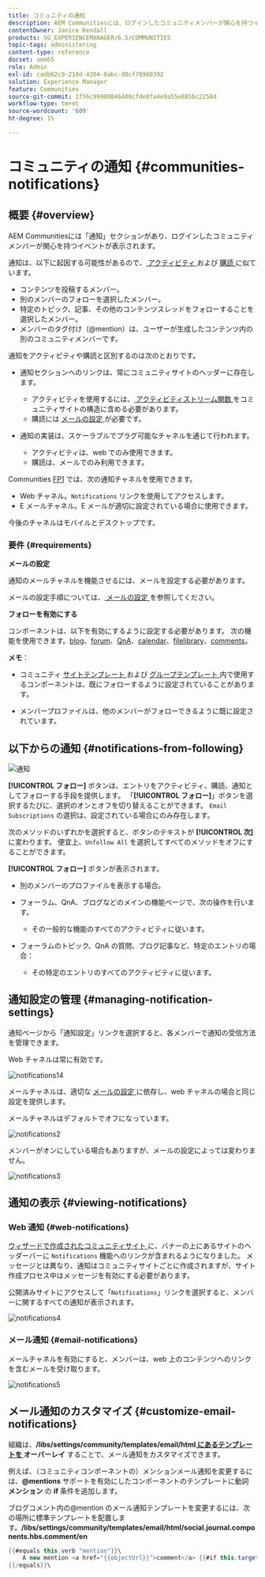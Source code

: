 ```yaml
---
title: コミュニティの通知
description: AEM Communitiesには、ログインしたコミュニティメンバーが関心を持つイベントを表示する通知があります
contentOwner: Janice Kendall
products: SG_EXPERIENCEMANAGER/6.5/COMMUNITIES
topic-tags: administering
content-type: reference
docset: aem65
role: Admin
exl-id: cadb62c9-210d-4204-8abc-d0cf70960392
solution: Experience Manager
feature: Communities
source-git-commit: 1f56c99980846400cfde8fa4e9a55e885bc2258d
workflow-type: tm+mt
source-wordcount: '609'
ht-degree: 1%

---
```


# コミュニティの通知 {#communities-notifications}

## 概要 {#overview}

AEM Communitiesには「通知」セクションがあり、ログインしたコミュニティメンバーが関心を持つイベントが表示されます。

通知は、以下に起因する可能性があるので、[ アクティビティ ](/help/communities/essentials-activities.md) および [ 購読 ](/help/communities/subscriptions.md) に似ています。

* コンテンツを投稿するメンバー。
* 別のメンバーのフォローを選択したメンバー。
* 特定のトピック、記事、その他のコンテンツスレッドをフォローすることを選択したメンバー。
* メンバーのタグ付け（@mention）は、ユーザーが生成したコンテンツ内の別のコミュニティメンバーです。

通知をアクティビティや購読と区別するのは次のとおりです。

* 通知セクションへのリンクは、常にコミュニティサイトのヘッダーに存在します。

   * アクティビティを使用するには、[ アクティビティストリーム関数 ](/help/communities/functions.md#activity-stream-function) をコミュニティサイトの構造に含める必要があります。
   * 購読には [ メールの設定 ](/help/communities/email.md) が必要です。

* 通知の実装は、スケーラブルでプラグ可能なチャネルを通じて行われます。

   * アクティビティは、web でのみ使用できます。
   * 購読は、メールでのみ利用できます。

Communities [FP1](/help/communities/deploy-communities.md#latestfeaturepack) では、次の通知チャネルを使用できます。

* Web チャネル。`Notifications` リンクを使用してアクセスします。
* E メールチャネル。E メールが適切に設定されている場合に使用できます。

今後のチャネルはモバイルとデスクトップです。

### 要件 {#requirements}

**メールの設定**

通知のメールチャネルを機能させるには、メールを設定する必要があります。

メールの設定手順については、[ メールの設定 ](/help/communities/analytics.md) を参照してください。

**フォローを有効にする**

コンポーネントは、以下を有効にするように設定する必要があります。 次の機能を使用できます。[blog](/help/communities/blog-feature.md)、[forum](/help/communities/forum.md)、[QnA](/help/communities/working-with-qna.md)、[calendar](/help/communities/calendar.md)、[filelibrary](/help/communities/file-library.md)、[comments](/help/communities/comments.md)。

**メモ**：

* コミュニティ [ サイトテンプレート ](/help/communities/sites.md) および [ グループテンプレート ](/help/communities/tools-groups.md) 内で使用するコンポーネントは、既にフォローするように設定されていることがあります。

* メンバープロファイルは、他のメンバーがフォローできるように既に設定されています。

## 以下からの通知 {#notifications-from-following}

![ 通知 ](assets/notifications.png)

**[!UICONTROL フォロー]** ボタンは、エントリをアクティビティ、購読、通知としてフォローする手段を提供します。 「**[!UICONTROL フォロー]**」ボタンを選択するたびに、選択のオンとオフを切り替えることができます。 `Email Subscriptions` の選択は、設定されている場合にのみ存在します。

次のメソッドのいずれかを選択すると、ボタンのテキストが **[!UICONTROL 次]** に変わります。 便宜上、`Unfollow All` を選択してすべてのメソッドをオフにすることができます。

**[!UICONTROL フォロー]** ボタンが表示されます。

* 別のメンバーのプロファイルを表示する場合。
* フォーラム、QnA、ブログなどのメインの機能ページで、次の操作を行います。

   * その一般的な機能のすべてのアクティビティに従います。

* フォーラムのトピック、QnA の質問、ブログ記事など、特定のエントリの場合：

   * その特定のエントリのすべてのアクティビティに従います。

## 通知設定の管理 {#managing-notification-settings}

通知ページから「通知設定」リンクを選択すると、各メンバーで通知の受信方法を管理できます。

Web チャネルは常に有効です。

![notifications14](assets/notifications1.png)

メールチャネルは、適切な [ メールの設定 ](/help/communities/email.md) に依存し、web チャネルの場合と同じ設定を提供します。

メールチャネルはデフォルトでオフになっています。

![notifications2](assets/notifications2.png)

メンバーがオンにしている場合もありますが、メールの設定によっては変わりません。

![notifications3](assets/notifications3.png)

## 通知の表示 {#viewing-notifications}

### Web 通知 {#web-notifications}

[ ウィザードで作成されたコミュニティサイト ](/help/communities/sites-console.md) に、バナーの上にあるサイトのヘッダーバーに `Notifications` 機能へのリンクが含まれるようになりました。 メッセージとは異なり、通知はコミュニティサイトごとに作成されますが、サイト作成プロセス中はメッセージを有効にする必要があります。

公開済みサイトにアクセスして「`Notifications`」リンクを選択すると、メンバーに関するすべての通知が表示されます。

![notifications4](assets/notifications4.png)

### メール通知 {#email-notifications}

メールチャネルを有効にすると、メンバーは、web 上のコンテンツへのリンクを含むメールを受け取ります。

![notifications5](assets/notifications5.png)

## メール通知のカスタマイズ {#customize-email-notifications}

組織は、**/libs/settings/community/templates/email/html[ にあるテンプレートを ](/help/communities/client-customize.md#overlays) オーバーレイ** することで、メール通知をカスタマイズできます。

例えば、（コミュニティコンポーネントの）メンションメール通知を変更するには、**@mentions** サポートを有効にしたコンポーネントのテンプレートに動詞 **メンション** の **if** 条件を追加します。

ブログコメント内の@mention のメール通知テンプレートを変更するには、次の場所に標準テンプレートを配置します。**/libs/settings/community/templates/email/html/social.journal.components.hbs.comment/en**

```java
{{#equals this.verb "mention"}}\
    A new mention <a href="{{objectUrl}}">comment</a> {{#if this.target.properties.[jcr:title]}}to the article "{{{target.displayName}}}" {{/if}}was added by {{{user.name}}} on {{dateUtil this.published format="EEE, d MMM yyyy HH:mm:ss z"}}.\n \
{{/equals}}\
```
